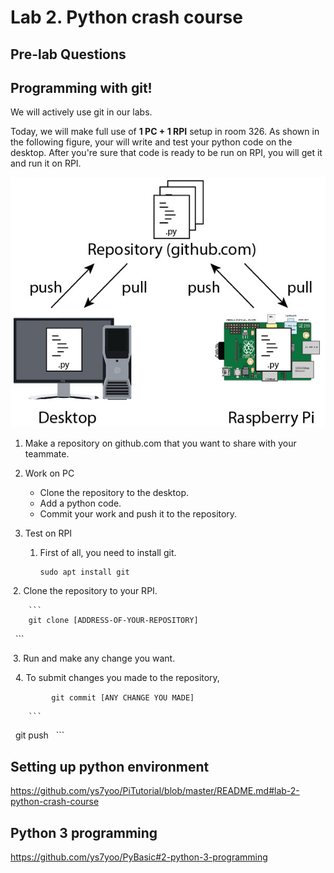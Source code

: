 # Lab 2. Python crash course

## Pre-lab Questions

## Programming with git!

We will actively use git in our labs. 

Today, we will make full use of **1 PC + 1 RPI** setup in room 326.
As shown in the following figure, your will write and test your python code on the desktop. After you're sure that code is ready to be run on RPI, you will get it and run it on RPI.
    
![image of git setting](images/git.jpg)
    
1. Make a repository on github.com that you want to share with your teammate.

2. Work on PC
   * Clone the repository to the desktop.
   * Add a python code.
   * Commit your work and push it to the repository.
        
3. Test on RPI
   1. First of all, you need to install git.

        ```
        sudo apt install git
        ```

   2. Clone the repository to your RPI.

        ```
        git clone [ADDRESS-OF-YOUR-REPOSITORY]
        ```
        
   3. Run and make any change you want.
    
   4. To submit changes you made to the repository,
    
        ```
         git commit [ANY CHANGE YOU MADE]
        ```

        ```
        git push
        ```


## Setting up python environment
https://github.com/ys7yoo/PiTutorial/blob/master/README.md#lab-2-python-crash-course

## Python 3 programming
https://github.com/ys7yoo/PyBasic#2-python-3-programming
